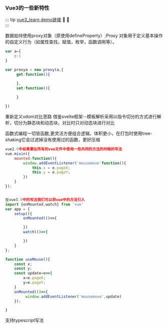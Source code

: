 ### Vue3的一些新特性

::: tip <span style="color:#999;font-weight: initial;"><a href="https://github.com/TTcom/vue3_learn">vue3_learn demo链接</a></span> 🎉 💯
&ensp;                     				  
:::

数据劫持使用proxy对象（原使用defineProperty）;Proxy 对象用于定义基本操作的自定义行为（如属性查找，赋值，枚举，函数调用等）。

```js
var a={
    c:1
}

var proxya = new proxy(a,{
     get:function(){

     },
     set:function(){
         
     }

})

```
重新定义vdom对比思路
借鉴svelte框架--模板解析采用以指令切分的方式进行解析，切分为静态块和动态块，对比时只对动态块进行对比


函数式编程一切皆函数,更灵活方便组合逻辑，体积更小，在打包时使用tree-shaking它会过滤掉没有使用过的函数，更好压缩
```js
vue2.0中如果要在所有的vue文件中使用一些共同的方法的时候的写法
vue.mixin({
    mounted:function(){
        window.addEventListener('mousemove'function(){
            this.x = e.pageX;
            this.y = e.pageY;
        })
    }
});


在vue3.0中的写法我们可以将vue中的方法引入
import {onMounted,watch} from 'vue'
var app = {
    setup(){
        onMounted(()=>{

        })
        watch(()=>{

        })
    }
};

function useMouse(){
    const x;
    const y;
    const update=e=>{
        x=e.pageX;
        y=e.pageY;
    }
    onMounted(()=>{
         window.addEventListener('mousemove',update)
    });

}


```

支持typescript写法